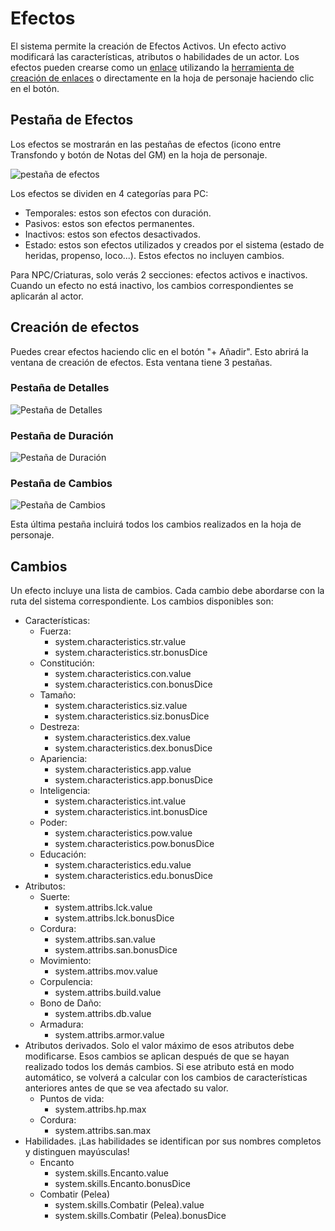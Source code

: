 # Efectos

El sistema permite la creación de Efectos Activos.
Un efecto activo modificará las características, atributos o habilidades de un actor.
Los efectos pueden crearse como un [enlace](enlaces.md) utilizando la [herramienta de creación de enlaces](ventana_de_creacion_de_enlaces.md) o directamente en la hoja de personaje haciendo clic en el botón.

## Pestaña de Efectos

Los efectos se mostrarán en las pestañas de efectos (icono entre Transfondo y botón de Notas del GM) en la hoja de personaje.

![pestaña de efectos](../../assets/manual/effects/effects-tab.webp)

Los efectos se dividen en 4 categorías para PC:

- Temporales: estos son efectos con duración.
- Pasivos: estos son efectos permanentes.
- Inactivos: estos son efectos desactivados.
- Estado: estos son efectos utilizados y creados por el sistema (estado de heridas, propenso, loco...). Estos efectos no incluyen cambios.

Para NPC/Criaturas, solo verás 2 secciones: efectos activos e inactivos.
Cuando un efecto no está inactivo, los cambios correspondientes se aplicarán al actor.

## Creación de efectos

Puedes crear efectos haciendo clic en el botón "+ Añadir".
Esto abrirá la ventana de creación de efectos.
Esta ventana tiene 3 pestañas.

### Pestaña de Detalles

![Pestaña de Detalles](../../assets/manual/effects/details-tab.webp)

### Pestaña de Duración

![Pestaña de Duración](../../assets/manual/effects/duration-tab.webp)

### Pestaña de Cambios

![Pestaña de Cambios](../../assets/manual/effects/changes-tab.webp)

Esta última pestaña incluirá todos los cambios realizados en la hoja de personaje.

## Cambios

Un efecto incluye una lista de cambios. Cada cambio debe abordarse con la ruta del sistema correspondiente.
Los cambios disponibles son:

- Características:
  - Fuerza:
    - system.characteristics.str.value
    - system.characteristics.str.bonusDice
  - Constitución:
    - system.characteristics.con.value
    - system.characteristics.con.bonusDice
  - Tamaño:
    - system.characteristics.siz.value
    - system.characteristics.siz.bonusDice
  - Destreza:
    - system.characteristics.dex.value
    - system.characteristics.dex.bonusDice
  - Apariencia:
    - system.characteristics.app.value
    - system.characteristics.app.bonusDice
  - Inteligencia:
    - system.characteristics.int.value
    - system.characteristics.int.bonusDice
  - Poder:
    - system.characteristics.pow.value
    - system.characteristics.pow.bonusDice
  - Educación:
    - system.characteristics.edu.value
    - system.characteristics.edu.bonusDice
- Atributos:
  - Suerte:
    - system.attribs.lck.value
    - system.attribs.lck.bonusDice
  - Cordura:
    - system.attribs.san.value
    - system.attribs.san.bonusDice
  - Movimiento:
    - system.attribs.mov.value
  - Corpulencia:
    - system.attribs.build.value
  - Bono de Daño:
    - system.attribs.db.value
  - Armadura:
    - system.attribs.armor.value
- Atributos derivados. Solo el valor máximo de esos atributos debe modificarse. Esos cambios se aplican después de que se hayan realizado todos los demás cambios. Si ese atributo está en modo automático, se volverá a calcular con los cambios de características anteriores antes de que se vea afectado su valor.
  - Puntos de vida:
    - system.attribs.hp.max
  - Cordura:
    - system.attribs.san.max
- Habilidades. ¡Las habilidades se identifican por sus nombres completos y distinguen mayúsculas!
  - Encanto
    - system.skills.Encanto.value
    - system.skills.Encanto.bonusDice
  - Combatir (Pelea)
    - system.skills.Combatir (Pelea).value
    - system.skills.Combatir (Pelea).bonusDice
